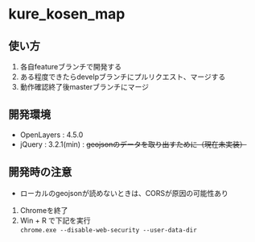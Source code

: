 ﻿# kure_kosen_map

## 使い方
1. 各自featureブランチで開発する
1. ある程度できたらdevelpブランチにプルリクエスト、マージする
1. 動作確認終了後masterブランチにマージ

## 開発環境
* OpenLayers : 4.5.0
* jQuery     : 3.2.1(min) : ~~geojsonのデータを取り出すために（現在未実装）~~  

## 開発時の注意
* ローカルのgeojsonが読めないときは、CORSが原因の可能性あり  

1. Chromeを終了
1. Win + R で下記を実行  
```chrome.exe --disable-web-security --user-data-dir```